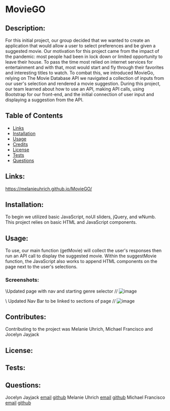 # MovieGO
  
 
  ## Description:
  For this initial project, our group decided that we wanted to create an application that would allow a user to select preferences and be given a suggested movie. Our motivation for this project came from the impact of the pandemic: most people had been in lock down or limited opportunity to leave their house. To pass the time most relied on internet services for entertainment and with that, most would start and fly through their favorites and interesting titles to watch. To combat this, we introduced MovieGo, relying on The Movie Database API we navigated a collection of inputs from our user's selection and rendered a movie suggestion. During this project, our team learned about how to use an API, making API calls, using Bootstrap for our front-end, and the initial connection of user input and displaying a suggestion from the API.
  
  ## Table of Contents
  - [Links](#links)
  - [Installation](#installation)
  - [Usage](#usage)
  - [Credits](#contributes)
  - [License](#license)
  - [Tests](#tests)
  - [Questions](#email)

  ## Links:
  https://melanieuhrich.github.io/MovieGO/

  ## Installation:
  To begin we utilized basic JavaScript, noUI sliders, jQuery, and wNumb. This project relies on basic HTML and JavaScript components.

  ## Usage:
  To use, our main function (getMovie) will collect the user's responses then run an API call to display the suggested movie. Within the suggestMovie function, the JavaScript also works to append HTML components on the page next to the user's selections.
  ### Screenshots:
  \\Updated page with nav and starting genre selector //
    ![image](https://user-images.githubusercontent.com/79474830/114589587-6b354480-9c4d-11eb-8bce-69c65bbe836d.png)
   
  \\ Updated Nav Bar to be linked to sections of page //
![image](https://user-images.githubusercontent.com/79474830/114448343-0ae4cb00-9b99-11eb-8c54-c931924e5bf5.png)

  ## Contributes:
  Contributing to the project was Melanie Uhrich, Michael Francisco and Jocelyn Jayjack

  ## License:
  

  ## Tests:
  

  ## Questions:
  Jocelyn Jayjack [email](jocelynjayjack@gmail.com) [github](github.com/jjayjack)
  Melanie Uhrich [email](melanieuhrich13@gmail.com) [github](github.com/melanieuhrich)
  Michael Francisco [email](m.francisco9@gmail.com) [github](github.com/mfrancisco9)

